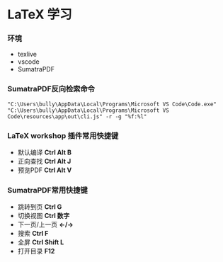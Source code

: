 # LaTeX 学习

### 环境
- texlive
- vscode
- SumatraPDF

### SumatraPDF反向检索命令
```
"C:\Users\bully\AppData\Local\Programs\Microsoft VS Code\Code.exe" "C:\Users\bully\AppData\Local\Programs\Microsoft VS Code\resources\app\out\cli.js" -r -g "%f:%l"
```

### LaTeX workshop 插件常用快捷键
- 默认编译 **Ctrl Alt B**
- 正向查找 **Ctrl Alt J**
- 预览PDF **Ctrl Alt V**

### SumatraPDF常用快捷键
- 跳转到页 **Ctrl G**
- 切换视图 **Ctrl 数字**
- 下一页/上一页 **←/→**
- 搜索 **Ctrl F**
- 全屏 **Ctrl Shift L**
- 打开目录 **F12**